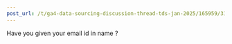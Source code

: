 ```yaml
---
post_url: /t/ga4-data-sourcing-discussion-thread-tds-jan-2025/165959/315
---
```

Have you given your email id in name ?